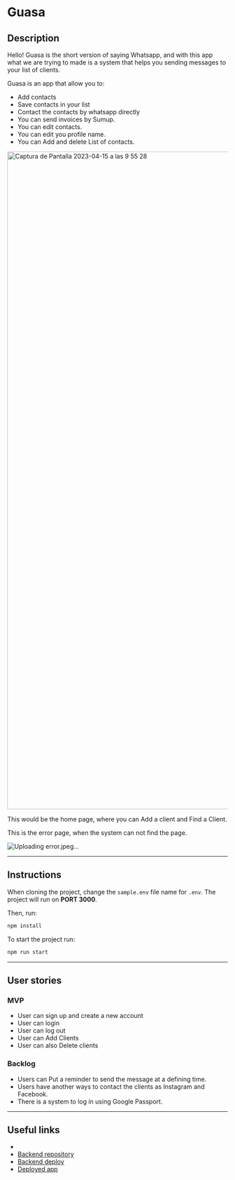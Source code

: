 # Guasa

## Description

Hello! Guasa is the short version of saying Whatsapp, and with this app what we are trying to made is a system that helps you sending messages to your list of clients.

Guasa is an app that allow you to: 
- Add contacts
- Save contacts in your list
- Contact the contacts by whatsapp directly
- You can send invoices by Sumup.
- You can edit contacts.
- You can edit you profile name.
- You can Add and delete List of contacts.


<img width="1500" alt="Captura de Pantalla 2023-04-15 a las 9 55 28" src="https://user-images.githubusercontent.com/90271858/232197533-ab647e11-1427-4bd6-9638-7265f7a06ef4.png">

This would be the home page, where you can Add a client and Find a Client. 

This is the error page, when the system can not find the page.

![Uploading error.jpeg…]()


---
## Instructions

When cloning the project, change the <code>sample.env</code> file name for <code>.env</code>. The project will run on **PORT 3000**.

Then, run:
```bash
npm install
```

To start the project run:
```bash
npm run start
```

---
## User stories 

### MVP

- User can sign up and create a new account
- User can login
- User can log out
- User can Add Clients
- User can also Delete clients

### Backlog

- Users can Put a reminder to send the message at a defining time.
- Users have another ways to contact the clients as Instagram and Facebook. 
- There is a system to log in using Google Passport.

---

## Useful links

- 
- [Backend repository]( https://github.com/albertomenen/project-guasa )
- [Backend deploy]( https://fly.io/apps/guasa )
- [Deployed app]( https://app.netlify.com/sites/guasa/deploys/641ef062aa6fd2312aec42ca )



